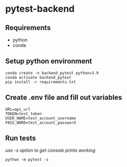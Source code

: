 # pytest-backend

## Requirements
- python
- conda

## Setup python environment
```
conda create -n backend_pytest python=3.9
conda activate backend_pytest
pip install -r requirements.txt
```

## Create .env file and fill out variables
```
URL=api_url
TOKEN=test_token
USER_NAME=test_account_username
PASS_WORD=test_account_password
```

## Run tests
*use -s option to get console prints working*
```
python -m pytest -s
```
